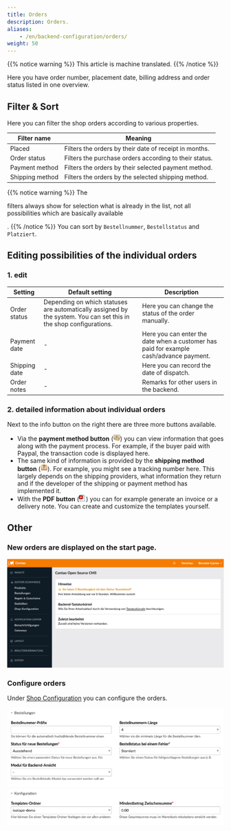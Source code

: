 ```yaml
---
title: Orders
description: Orders.
aliases:
    - /en/backend-configuration/orders/
weight: 50
---
```


{{% notice warning %}}
This article is machine translated.
{{% /notice %}}

Here you have order number, placement date, billing address and order status listed in one overview.

## Filter &amp; Sort

Here you can filter the shop orders according to various properties.

<table><thead><tr><th>Filter name</th> <th>Meaning</th> </tr></thead><tbody><tr><td>Placed</td> <td>Filters the orders by their date of receipt in months.</td> </tr><tr><td>Order status</td> <td>Filters the purchase orders according to their status.</td> </tr><tr><td>Payment method</td> <td>Filters the orders by their selected payment method.</td> </tr><tr><td>Shipping method</td> <td>Filters the orders by the selected shipping method.</td></tr></tbody></table>

{{% notice warning %}}
The

filters always show for selection what is already in the list, not all possibilities which are basically available

. 
{{% /notice %}}
 You can sort by `Bestellnummer`, `Bestellstatus` and `Platziert`.

## Editing possibilities of the individual orders

### 1. edit

<table><thead><tr><th>Setting</th> <th>Default setting</th> <th>Description</th> </tr></thead><tbody><tr><td>Order status</td> <td>Depending on which statuses are automatically assigned by the system. You can set this in the shop configurations.</td> <td>Here you can change the status of the order manually.</td> </tr><tr><td>Payment date</td> <td>-</td> <td>Here you can enter the date when a customer has paid for example cash/advance payment.</td> </tr><tr><td>Shipping date</td> <td>-</td> <td>Here you can record the date of dispatch.</td> </tr><tr><td>Order notes</td> <td>-</td> <td>Remarks for other users in the backend.</td></tr></tbody></table>

### 2. detailed information about individual orders

Next to the info button on the right there are three more buttons available.

- Via the **payment method button** (![Payment type icon](money-coin.png?classes=icon)) you can view information that goes along with the payment process. For example, if the buyer paid with Paypal, the transaction code is displayed here.
- The same kind of information is provided by the **shipping method button** (![Shipping type Icon](box-label.png?classes=icon)). For example, you might see a tracking number here. This largely depends on the shipping providers, what information they return and if the developer of the shipping or payment method has implemented it.
- With the **PDF button** (![Generate document icon](document-pdf-text.png?classes=icon)) you can for example generate an invoice or a delivery note. You can create and customize the templates yourself.

## Other

### New orders are displayed on the start page.

![Notification of new orders on the start page](startseite-neue-bestellungen.png)

### Configure orders

Under [Shop Configuration](/de/backend-konfiguration-shop-allgemein-konfiguration/) you can configure the orders.

![Configuration Orders under Shop Configuration General | Settings](konfiguration.png)
